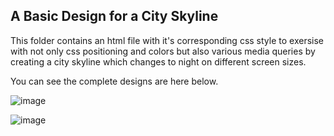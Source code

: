 ## A Basic Design for a City Skyline

This folder contains an html file with it's corresponding css style to exersise with not only css positioning and colors but also various media queries by creating a city skyline which changes to night on different screen sizes.

You can see the complete designs are here below.

![image](https://github.com/Nathnael-G/FCC-Responsive-web-designs/assets/120024349/521c1255-3f86-48df-8795-c8d438872a92)

![image](https://github.com/Nathnael-G/FCC-Responsive-web-designs/assets/120024349/b4c90e2b-aec5-4f36-80ef-ee629c8ae6f0)

